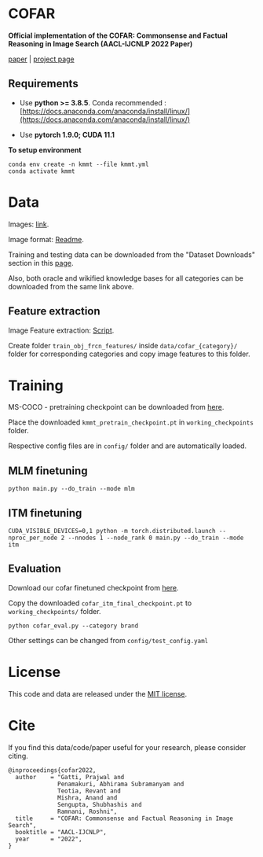 # COFAR
**Official implementation of the COFAR: Commonsense and Factual Reasoning in Image Search (AACL-IJCNLP 2022 Paper)**

[paper](https://vl2g.github.io/projects/cofar/docs/COFAR-AACL2022.pdf) | [project page](https://vl2g.github.io/projects/cofar/)

## Requirements
* Use **python >= 3.8.5**. Conda recommended : [https://docs.anaconda.com/anaconda/install/linux/](https://docs.anaconda.com/anaconda/install/linux/)

* Use **pytorch 1.9.0; CUDA 11.1**

**To setup environment**
```
conda env create -n kmmt --file kmmt.yml
conda activate kmmt
```

# Data
Images: [link](https://drive.google.com/file/d/1pzQdDhCCLWn-L5VMxBb2s4rY7M7mQkdf/view?usp=sharing).

Image format: [Readme](https://github.com/vl2g/vl2g.github.io/blob/master/projects/cofar/docs/dataset_README.md).


Training and testing data can be downloaded from the "Dataset Downloads" section in this [page](https://vl2g.github.io/projects/cofar/).

Also, both oracle and wikified knowledge bases for all categories can be downloaded from the same link above.

## Feature extraction
Image Feature extraction: [Script](https://gist.github.com/revantteotia/7a992edff725a08819fa21d87d8d2598).

Create folder ```train_obj_frcn_features/``` inside ```data/cofar_{category}/``` folder for corresponding categories and copy image features to this folder.

# Training
MS-COCO - pretraining checkpoint can be downloaded from [here](https://drive.google.com/file/d/1Yep6zc652isEk-e4_IcoUYPQr1bzeSet/view?usp=sharing).

Place the downloaded ```kmmt_pretrain_checkpoint.pt``` in ```working_checkpoints``` folder.

Respective config files are in ```config/``` folder and are automatically loaded.

## MLM finetuning

```
python main.py --do_train --mode mlm
```

## ITM finetuning

```
CUDA_VISIBLE_DEVICES=0,1 python -m torch.distributed.launch --nproc_per_node 2 --nnodes 1 --node_rank 0 main.py --do_train --mode itm
```

## Evaluation

Download our cofar finetuned checkpoint from [here](https://drive.google.com/file/d/1sWoqATnTyz0-SuAMT4BAmNyhvg5feuF5/view?usp=sharing).

Copy the downloaded ```cofar_itm_final_checkpoint.pt``` to ```working_checkpoints/``` folder.

```
python cofar_eval.py --category brand
```

Other settings can be changed from ```config/test_config.yaml```

# License
This code and data are released under the [MIT license](https://github.com/vl2g/cofar/blob/main/LICENSE).

# Cite
If you find this data/code/paper useful for your research, please consider citing.

```
@inproceedings{cofar2022,
  author    = "Gatti, Prajwal and 
              Penamakuri, Abhirama Subramanyam and
              Teotia, Revant and
              Mishra, Anand and
              Sengupta, Shubhashis and
              Ramnani, Roshni",
  title     = "COFAR: Commonsense and Factual Reasoning in Image Search",
  booktitle = "AACL-IJCNLP",
  year      = "2022",
}
```
